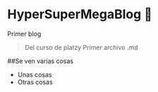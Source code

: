 # HyperSuperMegaBlog 🧠
Primer blog
>Del curso de platzy
>Primer archivo .md

##Se ven varias cosas
* Unas cosas
* Otras cosas